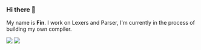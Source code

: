 ### Hi there 👋
My name is **Fin**. I work on Lexers and Parser, I'm currently in the process of building my own compiler.

![](https://github-readme-stats.vercel.app/api?username=finitecs&show_icons=true&include_all_commits=true&theme=tokyonight&border_radius=10)
![](https://github-readme-stats.vercel.app/api/top-langs/?username=finitecs&layout=compact&theme=tokyonight&border_radius=10&langs_count=4)


<!--
**FiniteCs/FiniteCs** is a ✨ _special_ ✨ repository because its `README.md` (this file) appears on your GitHub profile.

Here are some ideas to get you started:

- 🔭 I’m currently working on ...
- 🌱 I’m currently learning ...
- 👯 I’m looking to collaborate on ...
- 🤔 I’m looking for help with ...
- 💬 Ask me about ...
- 📫 How to reach me: ...
- 😄 Pronouns: ...
- ⚡ Fun fact: ...
-->
